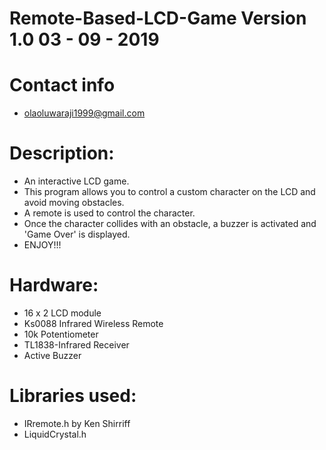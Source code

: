 # Remote-Based-LCD-Game Version 1.0 03 - 09 - 2019

# Contact info
* olaoluwaraji1999@gmail.com

# Description:
* An interactive LCD game.
* This program allows you to control a custom character on the LCD and avoid moving obstacles.
* A remote is used to control the character.
* Once the character collides with an obstacle, a buzzer is activated and 'Game Over' is displayed.
* ENJOY!!!

# Hardware:
* 16 x 2 LCD module
* Ks0088 Infrared Wireless Remote
* 10k Potentiometer
* TL1838-Infrared Receiver
* Active Buzzer

# Libraries used:
* IRremote.h by Ken Shirriff
* LiquidCrystal.h

